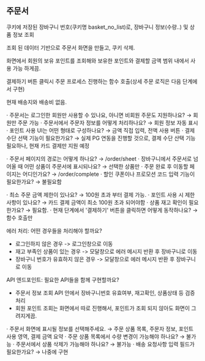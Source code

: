 ## 주문서

쿠키에 저장된 장바구니 번호(쿠키명 basket_no_list)로, 장바구니 정보(수량..) 및 상품 정보 조회

조회 된 데이터 기반으로 주문서 화면을 만들고, 쿠키 삭제.

화면에서 회원의 보유 포인트를 조회해와 보유한 포인트와 결제할 금액 범위 내에서 사용 가능 하게끔.

결제하기 버튼 클릭시 주문 프로세스 진행하는 함수 호출(상세 주문 로직은 다음 단계에서 구현)

현재 배송지와 배송비 없음.

· 주문서는 로그인한 회원만 사용할 수 있나요, 아니면 비회원 주문도 지원하나요? → 회원만 주문 가능
· 주문서에서 주문자 정보를 어떻게 처리하나요? → 회원 정보 자동 표시
· 포인트 사용 UI는 어떤 형태로 구성하나요? → 금액 직접 입력, 전액 사용 버튼
· 결제 수단 선택 기능이 필요한가요? → 실제 PG 연동을 진행할 것으로, 결제 수단 산택 기능 필요하나, 현재 카드 결제만 지원 예정

· 주문서 페이지의 경로는 어떻게 하나요? → /order/sheet
· 장바구니에서 주문서로 넘어올 때 어떤 상품이 주문서에 표시되나요? → 선택한 상품만
· 주문 완료 후 이동할 페이지는 어디인가요? → /order/complete
· 할인 쿠폰이나 프로모션 코드 입력 기능이 필요한가요? → 불필요함

· 최소 주문 금액 제한이 있나요? → 100원 초과 부터 결제 가능.
· 포인트 사용 시 제한 사항이 있나요? → 카드 결제 금액이 최소 100원 초과 되어야함
· 상품 재고 확인이 필요한가요? → 필요함.
· 현재 단계에서 '결제하기' 버튼을 클릭하면 어떻게 동작하나요? → 함수 호출만

에러 처리: 어떤 경우들을 처리해야 할까요?
   - 로그인하지 않은 경우 -> 로그인창으로 이동
   - 재고 부족인 상품이 있는 경우 -> 모달창으로 에러 메시지 반환 후 장바구니로 이동
   - 장바구니 번호가 유효하지 않은 경우 -> 모달창으로 에러 메시지 반환 후 장바구니로 이동

API 엔드포인트: 필요한 API들을 함께 구현할까요?
   - 주문서 정보 조회 API 안에서 장바구니번호 유효여부, 재고확인, 상품상태 등 검증 처리
   - 회원 포인트 조회는 화면에서 따로 진행해서, 포인트가 조회 되지 않아도 화면이 그려지게끔. 

· 주문서 화면에 표시될 정보를 선택해주세요. → 주문 상품 목록, 주문자 정보, 포인트 사용 영역, 결제 금액 요약
· 주문 상품 목록에서 수량 변경이 가능해야 하나요? → 불가능
· 주문서에서 상품 삭제가 가능해야 하나요? → 불가능
· 배송 요청사항 입력 필드가 필요한가요? → 나중에 구현